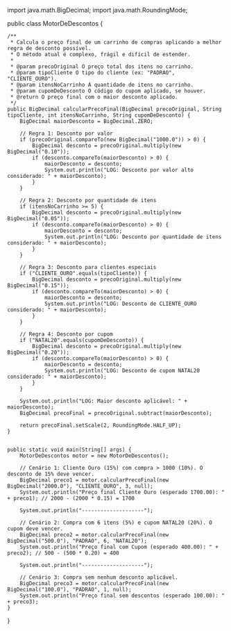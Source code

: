 import java.math.BigDecimal;
import java.math.RoundingMode;

public class MotorDeDescontos {

    /**
     * Calcula o preço final de um carrinho de compras aplicando a melhor regra de desconto possível.
     * O método atual é complexo, frágil e difícil de estender.
     *
     * @param precoOriginal O preço total dos itens no carrinho.
     * @param tipoCliente O tipo do cliente (ex: "PADRAO", "CLIENTE_OURO").
     * @param itensNoCarrinho A quantidade de itens no carrinho.
     * @param cupomDeDesconto O código do cupom aplicado, se houver.
     * @return O preço final com o maior desconto aplicado.
     */
    public BigDecimal calcularPrecoFinal(BigDecimal precoOriginal, String tipoCliente, int itensNoCarrinho, String cupomDeDesconto) {
        BigDecimal maiorDesconto = BigDecimal.ZERO;

        // Regra 1: Desconto por valor
        if (precoOriginal.compareTo(new BigDecimal("1000.0")) > 0) {
            BigDecimal desconto = precoOriginal.multiply(new BigDecimal("0.10"));
            if (desconto.compareTo(maiorDesconto) > 0) {
                maiorDesconto = desconto;
                System.out.println("LOG: Desconto por valor alto considerado: " + maiorDesconto);
            }
        }

        // Regra 2: Desconto por quantidade de itens
        if (itensNoCarrinho >= 5) {
            BigDecimal desconto = precoOriginal.multiply(new BigDecimal("0.05"));
            if (desconto.compareTo(maiorDesconto) > 0) {
                maiorDesconto = desconto;
                System.out.println("LOG: Desconto por quantidade de itens considerado: " + maiorDesconto);
            }
        }

        // Regra 3: Desconto para clientes especiais
        if ("CLIENTE_OURO".equals(tipoCliente)) {
            BigDecimal desconto = precoOriginal.multiply(new BigDecimal("0.15"));
            if (desconto.compareTo(maiorDesconto) > 0) {
                maiorDesconto = desconto;
                System.out.println("LOG: Desconto de CLIENTE_OURO considerado: " + maiorDesconto);
            }
        }

        // Regra 4: Desconto por cupom
        if ("NATAL20".equals(cupomDeDesconto)) {
            BigDecimal desconto = precoOriginal.multiply(new BigDecimal("0.20"));
            if (desconto.compareTo(maiorDesconto) > 0) {
                maiorDesconto = desconto;
                System.out.println("LOG: Desconto de cupom NATAL20 considerado: " + maiorDesconto);
            }
        }

        System.out.println("LOG: Maior desconto aplicável: " + maiorDesconto);
        BigDecimal precoFinal = precoOriginal.subtract(maiorDesconto);

        return precoFinal.setScale(2, RoundingMode.HALF_UP);
    }


    public static void main(String[] args) {
        MotorDeDescontos motor = new MotorDeDescontos();

        // Cenário 1: Cliente Ouro (15%) com compra > 1000 (10%). O desconto de 15% deve vencer.
        BigDecimal preco1 = motor.calcularPrecoFinal(new BigDecimal("2000.0"), "CLIENTE_OURO", 3, null);
        System.out.println("Preço final Cliente Ouro (esperado 1700.00): " + preco1); // 2000 - (2000 * 0.15) = 1700

        System.out.println("--------------------");

        // Cenário 2: Compra com 6 itens (5%) e cupom NATAL20 (20%). O cupom deve vencer.
        BigDecimal preco2 = motor.calcularPrecoFinal(new BigDecimal("500.0"), "PADRAO", 6, "NATAL20");
        System.out.println("Preço final com Cupom (esperado 400.00): " + preco2); // 500 - (500 * 0.20) = 400

        System.out.println("--------------------");

        // Cenário 3: Compra sem nenhum desconto aplicável.
        BigDecimal preco3 = motor.calcularPrecoFinal(new BigDecimal("100.0"), "PADRAO", 1, null);
        System.out.println("Preço final sem descontos (esperado 100.00): " + preco3);
    }
}